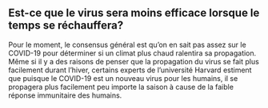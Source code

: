 ## Est-ce que le virus sera moins efficace lorsque le temps se réchauffera?

Pour le moment, le consensus général est qu’on en sait pas assez sur le COVID-19 pour déterminer si un climat plus chaud ralentira sa propagation. Même si il y a des raisons de penser que la propagation du virus se fait plus facilement durant l’hiver, certains experts de l’université Harvard estiment que puisque le COVID-19 est un nouveau virus pour les humains, il se propagera plus facilement peu importe la saison à cause de la faible réponse immunitaire des humains.
